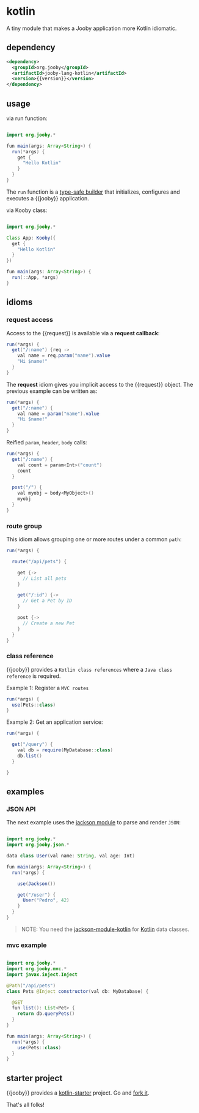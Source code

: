 # kotlin

A tiny module that makes a Jooby application more Kotlin idiomatic.

## dependency

```xml
<dependency>
  <groupId>org.jooby</groupId>
  <artifactId>jooby-lang-kotlin</artifactId>
  <version>{{version}}</version>
</dependency>
```

## usage

via run function:

```java

import org.jooby.*

fun main(args: Array<String>) {
  run(*args) {
    get {
      "Hello Kotlin"
    }
  }
}

```

The `run` function is a [type-safe builder](http://kotlinlang.org/docs/reference/type-safe-builders.html) that initializes, configures and executes a {{jooby}} application.

via Kooby class:

```java

import org.jooby.*

Class App: Kooby({
  get {
    "Hello Kotlin"
  }
})

fun main(args: Array<String>) {
  run(::App, *args)
}
```

## idioms


### request access

Access to the {{request}} is available via a **request callback**:

```java
run(*args) {
  get("/:name") {req ->
    val name = req.param("name").value
    "Hi $name!"
  }
}
```

The **request** idiom gives you implicit access to the {{request}} object. The previous example can be written as:

```java
run(*args) {
  get("/:name") {
    val name = param("name").value
    "Hi $name!"
  }
}
```

Reified `param`, `header`, `body` calls:

```java
run(*args) {
  get("/:name") {
    val count = param<Int>("count")
    count
  }

  post("/") {
    val myobj = body<MyObject>()
    myobj
  }
}
```

### route group

This idiom allows grouping one or more routes under a common `path`:

```java
run(*args) {

  route("/api/pets") {

    get {-> 
      // List all pets
    }

    get("/:id") {-> 
      // Get a Pet by ID
    }

    post {-> 
      // Create a new Pet
    }
  }
}
```

### class reference

{{jooby}} provides a `Kotlin class references` where a `Java class reference` is required.

Example 1: Register a `MVC routes`

```java
run(*args) {
  use(Pets::class)
}
```

Example 2: Get an application service:

```java
run(*args) {

  get("/query") {
    val db = require(MyDatabase::class)
    db.list()
  }

}
```

## examples

### JSON API

The next example uses the [jackson module](/doc/jackson) to parse and render `JSON`:

```java

import org.jooby.*
import org.jooby.json.*

data class User(val name: String, val age: Int)

fun main(args: Array<String>) {
  run(*args) {

    use(Jackson())

    get("/user") {
      User("Pedro", 42)
    }
  }
}

```

> NOTE: You need the [jackson-module-kotlin](https://mvnrepository.com/artifact/com.fasterxml.jackson.module/jackson-module-kotlin) for [Kotlin](http://kotlinlang.org/) data classes.

### mvc example

```java

import org.jooby.*
import org.jooby.mvc.*
import javax.inject.Inject

@Path("/api/pets")
class Pets @Inject constructor(val db: MyDatabase) {

  @GET
  fun list(): List<Pet> {
    return db.queryPets()
  }
}

fun main(args: Array<String>) {
  run(*args) {
    use(Pets::class)
  }
}
```

## starter project

{{jooby}} provides a [kotlin-starter](https://github.com/jooby-project/kotlin-starter) project. Go and [fork it](https://github.com/jooby-project/kotlin-starter).

That's all folks!
